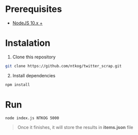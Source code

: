# Prerequisites

- [NodeJS 10.x +](https://nodejs.org/en/download/)

# Instalation

1. Clone this repository

```bash
git clone https://github.com/ntkog/twitter_scrap.git
```

2. Install dependencies

```bash
npm install
```

# Run

```bash
node index.js NTKOG 5000
```

> Once it finishes, it will store the results in **items.json** file
